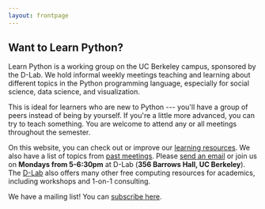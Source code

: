 ```yaml
---
layout: frontpage
---
```


## Want to Learn Python?

Learn Python is a working group on the UC Berkeley campus, sponsored by the D-Lab. We hold informal weekly meetings teaching and learning about different topics in the Python programming language, especially for social science, data science, and visualization. 

This is ideal for learners who are new to Python --- you&#39;ll have a group of peers instead of being by yourself. If you&#39;re a little more advanced, you can try to teach something. You are welcome to attend any or all meetings throughout the semester.

On this website, you can check out or improve our [learning resources](/learnpython/learn). We also have a list of topics from [past meetings](/learnpython/past). Please [send an email](mailto:marwahaha@berkeley.edu) or join us on **Mondays from 5-6:30pm** at D-Lab (**356 Barrows Hall, UC Berkeley**). The [D-Lab](http://dlab.berkeley.edu) also offers many other free computing resources for academics, including workshops and 1-on-1 consulting.

We have a mailing list! You can [subscribe here](https://calmail.berkeley.edu/manage/list/listinfo/learnpython@lists.berkeley.edu).